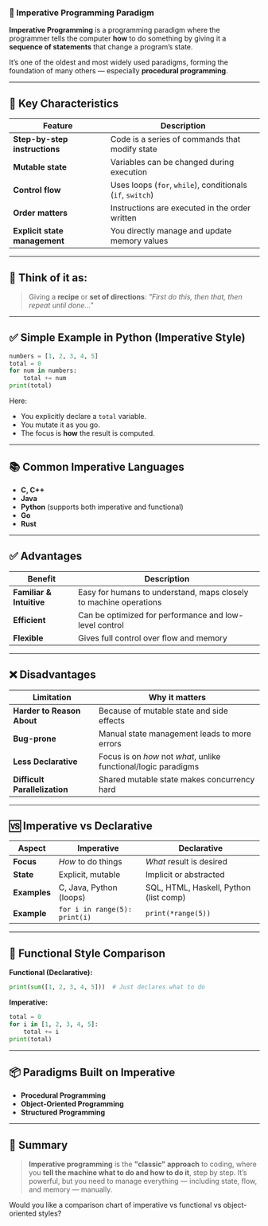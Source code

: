 ### 🧾 Imperative Programming Paradigm

**Imperative Programming** is a programming paradigm where the programmer tells the computer **how** to do something by giving it a **sequence of statements** that change a program’s state.

It’s one of the oldest and most widely used paradigms, forming the foundation of many others — especially **procedural programming**.

---

## 🔑 Key Characteristics

| Feature                       | Description                                                |
| ----------------------------- | ---------------------------------------------------------- |
| **Step-by-step instructions** | Code is a series of commands that modify state             |
| **Mutable state**             | Variables can be changed during execution                  |
| **Control flow**              | Uses loops (`for`, `while`), conditionals (`if`, `switch`) |
| **Order matters**             | Instructions are executed in the order written             |
| **Explicit state management** | You directly manage and update memory values               |

---

## 🧠 Think of it as:

> Giving a **recipe** or **set of directions**:
> *"First do this, then that, then repeat until done..."*

---

## ✅ Simple Example in Python (Imperative Style)

```python
numbers = [1, 2, 3, 4, 5]
total = 0
for num in numbers:
    total += num
print(total)
```

Here:

* You explicitly declare a `total` variable.
* You mutate it as you go.
* The focus is **how** the result is computed.

---

## 📚 Common Imperative Languages

* **C, C++**
* **Java**
* **Python** (supports both imperative and functional)
* **Go**
* **Rust**

---

## ✅ Advantages

| Benefit                  | Description                                                       |
| ------------------------ | ----------------------------------------------------------------- |
| **Familiar & Intuitive** | Easy for humans to understand, maps closely to machine operations |
| **Efficient**            | Can be optimized for performance and low-level control            |
| **Flexible**             | Gives full control over flow and memory                           |

---

## ❌ Disadvantages

| Limitation                    | Why it matters                                                  |
| ----------------------------- | --------------------------------------------------------------- |
| **Harder to Reason About**    | Because of mutable state and side effects                       |
| **Bug-prone**                 | Manual state management leads to more errors                    |
| **Less Declarative**          | Focus is on *how* not *what*, unlike functional/logic paradigms |
| **Difficult Parallelization** | Shared mutable state makes concurrency hard                     |

---

## 🆚 Imperative vs Declarative

| Aspect       | Imperative                    | Declarative                            |
| ------------ | ----------------------------- | -------------------------------------- |
| **Focus**    | *How* to do things            | *What* result is desired               |
| **State**    | Explicit, mutable             | Implicit or abstracted                 |
| **Examples** | C, Java, Python (loops)       | SQL, HTML, Haskell, Python (list comp) |
| **Example**  | `for i in range(5): print(i)` | `print(*range(5))`                     |

---

## 🧮 Functional Style Comparison

**Functional (Declarative):**

```python
print(sum([1, 2, 3, 4, 5]))  # Just declares what to do
```

**Imperative:**

```python
total = 0
for i in [1, 2, 3, 4, 5]:
    total += i
print(total)
```

---

## 📦 Paradigms Built on Imperative

* **Procedural Programming**
* **Object-Oriented Programming**
* **Structured Programming**

---

## 🏁 Summary

> **Imperative programming** is the **"classic" approach** to coding, where you **tell the machine what to do and how to do it**, step by step.
> It’s powerful, but you need to manage everything — including state, flow, and memory — manually.

Would you like a comparison chart of imperative vs functional vs object-oriented styles?

